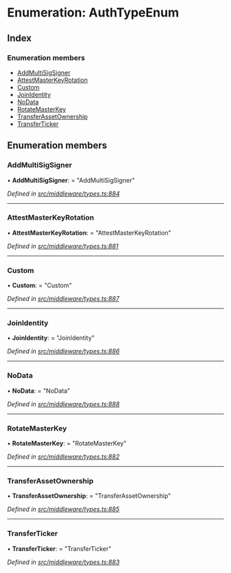 # Enumeration: AuthTypeEnum

## Index

### Enumeration members

* [AddMultiSigSigner](_src_middleware_types_.authtypeenum.md#addmultisigsigner)
* [AttestMasterKeyRotation](_src_middleware_types_.authtypeenum.md#attestmasterkeyrotation)
* [Custom](_src_middleware_types_.authtypeenum.md#custom)
* [JoinIdentity](_src_middleware_types_.authtypeenum.md#joinidentity)
* [NoData](_src_middleware_types_.authtypeenum.md#nodata)
* [RotateMasterKey](_src_middleware_types_.authtypeenum.md#rotatemasterkey)
* [TransferAssetOwnership](_src_middleware_types_.authtypeenum.md#transferassetownership)
* [TransferTicker](_src_middleware_types_.authtypeenum.md#transferticker)

## Enumeration members

###  AddMultiSigSigner

• **AddMultiSigSigner**: = "AddMultiSigSigner"

*Defined in [src/middleware/types.ts:884](https://github.com/PolymathNetwork/polymesh-sdk/blob/6f0a424/src/middleware/types.ts#L884)*

___

###  AttestMasterKeyRotation

• **AttestMasterKeyRotation**: = "AttestMasterKeyRotation"

*Defined in [src/middleware/types.ts:881](https://github.com/PolymathNetwork/polymesh-sdk/blob/6f0a424/src/middleware/types.ts#L881)*

___

###  Custom

• **Custom**: = "Custom"

*Defined in [src/middleware/types.ts:887](https://github.com/PolymathNetwork/polymesh-sdk/blob/6f0a424/src/middleware/types.ts#L887)*

___

###  JoinIdentity

• **JoinIdentity**: = "JoinIdentity"

*Defined in [src/middleware/types.ts:886](https://github.com/PolymathNetwork/polymesh-sdk/blob/6f0a424/src/middleware/types.ts#L886)*

___

###  NoData

• **NoData**: = "NoData"

*Defined in [src/middleware/types.ts:888](https://github.com/PolymathNetwork/polymesh-sdk/blob/6f0a424/src/middleware/types.ts#L888)*

___

###  RotateMasterKey

• **RotateMasterKey**: = "RotateMasterKey"

*Defined in [src/middleware/types.ts:882](https://github.com/PolymathNetwork/polymesh-sdk/blob/6f0a424/src/middleware/types.ts#L882)*

___

###  TransferAssetOwnership

• **TransferAssetOwnership**: = "TransferAssetOwnership"

*Defined in [src/middleware/types.ts:885](https://github.com/PolymathNetwork/polymesh-sdk/blob/6f0a424/src/middleware/types.ts#L885)*

___

###  TransferTicker

• **TransferTicker**: = "TransferTicker"

*Defined in [src/middleware/types.ts:883](https://github.com/PolymathNetwork/polymesh-sdk/blob/6f0a424/src/middleware/types.ts#L883)*
